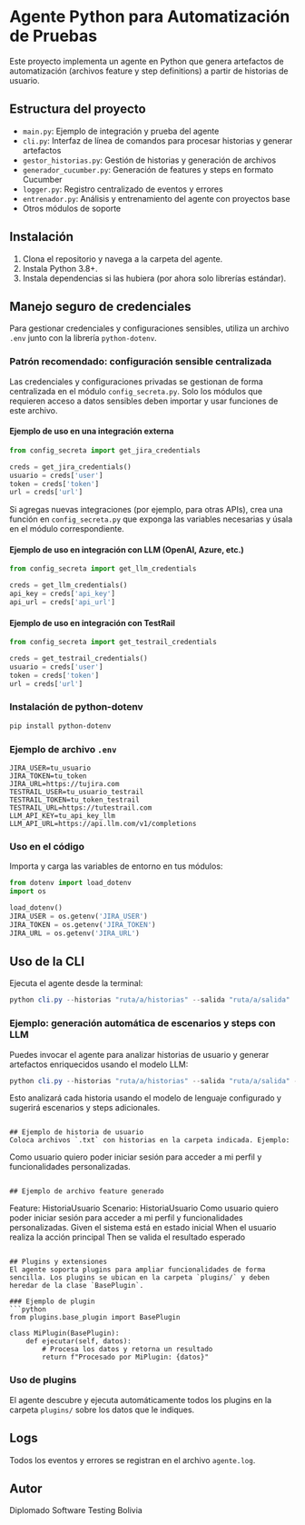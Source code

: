 # Agente Python para Automatización de Pruebas

Este proyecto implementa un agente en Python que genera artefactos de automatización (archivos feature y step definitions) a partir de historias de usuario.

## Estructura del proyecto
- `main.py`: Ejemplo de integración y prueba del agente
- `cli.py`: Interfaz de línea de comandos para procesar historias y generar artefactos
- `gestor_historias.py`: Gestión de historias y generación de archivos
- `generador_cucumber.py`: Generación de features y steps en formato Cucumber
- `logger.py`: Registro centralizado de eventos y errores
- `entrenador.py`: Análisis y entrenamiento del agente con proyectos base
- Otros módulos de soporte

## Instalación
1. Clona el repositorio y navega a la carpeta del agente.
2. Instala Python 3.8+.
3. Instala dependencias si las hubiera (por ahora solo librerías estándar).

## Manejo seguro de credenciales
Para gestionar credenciales y configuraciones sensibles, utiliza un archivo `.env` junto con la librería `python-dotenv`.

### Patrón recomendado: configuración sensible centralizada
Las credenciales y configuraciones privadas se gestionan de forma centralizada en el módulo `config_secreta.py`. Solo los módulos que requieren acceso a datos sensibles deben importar y usar funciones de este archivo.

#### Ejemplo de uso en una integración externa
```python
from config_secreta import get_jira_credentials

creds = get_jira_credentials()
usuario = creds['user']
token = creds['token']
url = creds['url']
```

Si agregas nuevas integraciones (por ejemplo, para otras APIs), crea una función en `config_secreta.py` que exponga las variables necesarias y úsala en el módulo correspondiente.

#### Ejemplo de uso en integración con LLM (OpenAI, Azure, etc.)
```python
from config_secreta import get_llm_credentials

creds = get_llm_credentials()
api_key = creds['api_key']
api_url = creds['api_url']
```

#### Ejemplo de uso en integración con TestRail
```python
from config_secreta import get_testrail_credentials

creds = get_testrail_credentials()
usuario = creds['user']
token = creds['token']
url = creds['url']
```

### Instalación de python-dotenv
```powershell
pip install python-dotenv
```

### Ejemplo de archivo `.env`
```
JIRA_USER=tu_usuario
JIRA_TOKEN=tu_token
JIRA_URL=https://tujira.com
TESTRAIL_USER=tu_usuario_testrail
TESTRAIL_TOKEN=tu_token_testrail
TESTRAIL_URL=https://tutestrail.com
LLM_API_KEY=tu_api_key_llm
LLM_API_URL=https://api.llm.com/v1/completions
```

### Uso en el código
Importa y carga las variables de entorno en tus módulos:
```python
from dotenv import load_dotenv
import os

load_dotenv()
JIRA_USER = os.getenv('JIRA_USER')
JIRA_TOKEN = os.getenv('JIRA_TOKEN')
JIRA_URL = os.getenv('JIRA_URL')
```

## Uso de la CLI
Ejecuta el agente desde la terminal:

```powershell
python cli.py --historias "ruta/a/historias" --salida "ruta/a/salida"
```

### Ejemplo: generación automática de escenarios y steps con LLM
Puedes invocar el agente para analizar historias de usuario y generar artefactos enriquecidos usando el modelo LLM:

```powershell
python cli.py --historias "ruta/a/historias" --salida "ruta/a/salida" --usar-llm
```
Esto analizará cada historia usando el modelo de lenguaje configurado y sugerirá escenarios y steps adicionales.
```

## Ejemplo de historia de usuario
Coloca archivos `.txt` con historias en la carpeta indicada. Ejemplo:

```
Como usuario quiero poder iniciar sesión para acceder a mi perfil y funcionalidades personalizadas.
```

## Ejemplo de archivo feature generado
```
Feature: HistoriaUsuario
  Scenario: HistoriaUsuario
    Como usuario quiero poder iniciar sesión para acceder a mi perfil y funcionalidades personalizadas.
    Given el sistema está en estado inicial
    When el usuario realiza la acción principal
    Then se valida el resultado esperado
```

## Plugins y extensiones
El agente soporta plugins para ampliar funcionalidades de forma sencilla. Los plugins se ubican en la carpeta `plugins/` y deben heredar de la clase `BasePlugin`.

### Ejemplo de plugin
```python
from plugins.base_plugin import BasePlugin

class MiPlugin(BasePlugin):
    def ejecutar(self, datos):
        # Procesa los datos y retorna un resultado
        return f"Procesado por MiPlugin: {datos}"
```

### Uso de plugins
El agente descubre y ejecuta automáticamente todos los plugins en la carpeta `plugins/` sobre los datos que le indiques.

## Logs
Todos los eventos y errores se registran en el archivo `agente.log`.

## Autor
Diplomado Software Testing Bolivia
